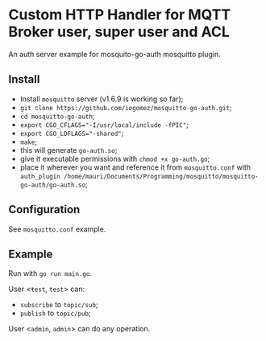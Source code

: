 # Custom HTTP Handler for MQTT Broker user, super user and ACL

An auth server example for mosquito-go-auth mosquitto plugin.

## Install

* Install `mosquitto` server (v1.6.9 is working so far);
* `git clone https://github.com/iegomez/mosquitto-go-auth.git`;
* `cd mosquitto-go-auth`;
* `export CGO_CFLAGS="-I/usr/local/include -fPIC"`;
* `export CGO_LDFLAGS="-shared"`;
* `make`;
* this will generate `go-auth.so`;
* give it executable permissions with `chmod +x go-auth.go`;
* place it wherever you want and reference it from `mosquitto.conf` with `auth_plugin /home/mauri/Documents/Programming/mosquitto/mosquitto-go-auth/go-auth.so`;

## Configuration

See `mosquitto.conf` example.

## Example

Run with `go run main.go`.

User <`ŧest`, `test`> can:
* `subscribe` to  `topic/sub`;
* `publish` to `topic/pub`;

User <`admin`, `admin`> can do any operation.
